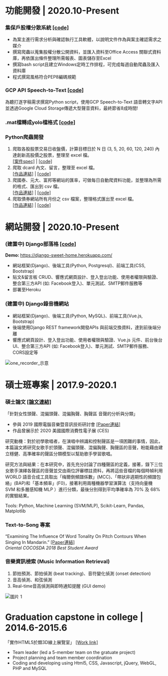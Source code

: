 # 功能開發 | 2020.10-Present

### 集保戶股權分散系統  [[code]](https://github.com/lisa4930007/ownership_distribution_access_db)
- 為案主進行需求分析與確認執行工具軟體，以說明文件作為與案主確認需求之媒介
- 撰寫爬蟲以蒐集股權分散公開資料，並匯入資料至Office Access 關聯式資料庫，再依匯出條件整理所需報表、圖表儲存至Excel
- 撰寫bash script且建立Windows定時工作排程，可完成每週自動爬蟲及匯入資料庫
- 程式撰寫風格符合PEP8編碼規範

### GCP API Speech-to-Text  [[code]](https://gist.github.com/lisa4930007/7ae7126fc4269b2260490e1b000935a3)
為聽打逐字稿需求撰寫Python script，使用GCP Speech-to-Text 語音轉文字API並透過Google Cloud Storage傳遞大型聲音資料，最終節省8成時間!

### .mat檔轉成yolo檔格式  [[code]](https://gist.github.com/lisa4930007/9af1c0d2832e77a7454d3ed9f6fca9c2)

### Python爬蟲開發
1. 爬取各股股票交易日收盤價，計算目標日於 N 日 (3, 5, 20, 60, 120, 240) 內達創新高股價之股票，整理至 excel 檔。 <br/>
[[案件spec]](https://reurl.cc/R6YL1z) | [[code]](https://gist.github.com/lisa4930007/3bb27a1e5e40af7d67c3085749b1bd9d)
2. 爬取 dcard 內文、留言，整理至 excel 檔。<br/>
[[作品連結]](https://reurl.cc/a5oNO4) | [[code]](https://gist.github.com/lisa4930007/a196bd9882bcd4ffbbfda05da9724622)
3. 爬國泰、元大、富邦等網站的匯率，可做每日自動爬資料功能，並整理為所需的格式、匯出到 csv 檔。<br/>
[[作品連結]](https://reurl.cc/l0Yppd) | [[code]](https://gist.github.com/lisa4930007/dc423f78cf8f8daf842c451ab6cd52e8)
4. 爬取債券網站所有月份之 csv 檔案，整理格式匯出至 excel 檔。<br/>
[[作品連結]](https://reurl.cc/jqNgLM) | [[code]](https://gist.github.com/lisa4930007/361d9a55d048e2ab3a0606c3eb3d6ee3)



# 網站開發 | 2020.10-Present

### (建置中) Django部落格 [[code]](https://github.com/lisa4930007/django-sweet-home)
<b>Demo: </b> https://django-sweet-home.herokuapp.com/
- 網站框架(Django)、後端工具(Python, Postgresql)、前端工具(CSS, Bootstrap)
- 貼文&留言板 CRUD、響應式網頁設計、登入登出功能、使用者權限與驗證、整合第三方API (如: Facebook登入)、單元測試、SMTP郵件服務等
- 部署至Heroku


### (建置中) Django錄音機網站
- 網站框架(Django)、後端工具(Python, MySQL)、前端工具(Vue.js, Bootstrap)
- 後端使用Django REST framework開發APIs 與前端交換資料，達到前後端分離
- 響應式網頁設計、登入登出功能、使用者權限與驗證、Vue.js 元件、前台後台UI、整合第三方API (如: Facebook登入)、單元測試、SMTP郵件服務、CORS設定等


![one_recorder_示意](https://user-images.githubusercontent.com/14839962/117851557-035c3300-b2b9-11eb-823d-dba9b7c4c7e2.png)



# 碩士班專案 | 2017.9-2020.1

### 碩士論文  [[論文連結]](https://drive.google.com/file/d/1riS2ZRwsAK0zWpvBbauF_OQCu7yfMdUV/view?usp=sharing)
「針對女性頭聲、混偏頭聲、混偏胸聲、胸聲區 音聲的分析與分類」<br/>
- 參與 2019 國際電腦音樂暨音訊技術研討會  [[Paper連結]](https://drive.google.com/file/d/1FslitxCjTyNMNt1GUDr--phr_bUYqFzE/view?usp=sharing)<br/>
- 作品曾展示於 2020 美國國際消費性電子展 (CES)

<p>研究動機：對於初學歌唱者，在演唱中辨識和控制聲區是一項困難的事情，因此，本篇論文將研究女歌手於頭聲、混偏頭聲、混偏胸聲、胸聲區的音聲，盼能藉由建立穩健、高準確率的聲區分類模型以幫助歌手學習歌唱。</p>
<p>研究方法與結果：在本研究中，首先充分討論了四種聲區的定義，接著，錄下三位女歌手演繹各聲區的音聲並交由兩位評審標註資料，再將這些音檔的每個時幀利用 WORLD 語音合成工具取出「梅爾倒頻譜係數」(MCC)、「帶狀非週期性的頻譜包絡」(BAP)和「基本頻率」(F0)，接著利用兩種機器學習演算法（支持向量機 SVM 和多層感知機 MLP ）進行分類，最後分別得到平均準確率為 70% 及 68% 的實驗結果。</p>

<p>Tools: Python, Machine Learning (SVM/MLP), Scikit-Learn, Pandas, Matplotlib<p>

### Text-to-Song 專案
“Examining The Influence Of Word Tonality On Pitch Contours When Singing In Mandarin.”  [[Paper連結]](https://drive.google.com/file/d/1YMwhpouMPATjJBI5g-RJPTN9s21sUg5p/view?usp=sharing)<br/>
_Oriental COCOSDA 2018 Best Student Award_

### 音樂資訊檢索 (Music Information Retrieval)
1. 節拍預測、節拍偵測 (beat tracking)、音符變化偵測 (onset detection)
2. 音高偵測、和弦偵測
3. Real-time音高偵測與即時通知提醒 (GUI demo)

![圖片 1](https://user-images.githubusercontent.com/14839962/117907845-11866f80-b30a-11eb-81ba-ca119ce94b0b.png)



# Graduation capstone in college | 2014.6-2015.6
「實作HTML5於類3D線上展覽室」 [[Work link]](https://drive.google.com/file/d/18pJSgmHkTLm5NuR16cgqb89M6FUw6pMl/view?usp=sharing)
- Team leader (led a 5-member team on the gratuate project)
- Project planning and team member coordination
- Coding and developing using Html5, CSS, Javascript, jQuery, WebGL, PHP and MySQL
